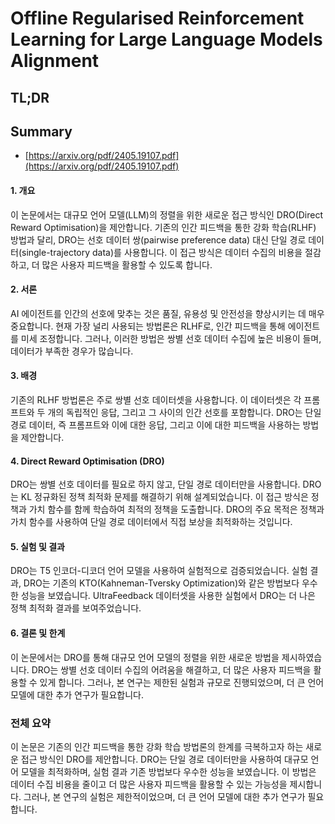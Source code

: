 # Offline Regularised Reinforcement Learning for Large Language Models Alignment
## TL;DR
## Summary
- [https://arxiv.org/pdf/2405.19107.pdf](https://arxiv.org/pdf/2405.19107.pdf)

#### 1. 개요
이 논문에서는 대규모 언어 모델(LLM)의 정렬을 위한 새로운 접근 방식인 DRO(Direct Reward Optimisation)을 제안합니다. 기존의 인간 피드백을 통한 강화 학습(RLHF) 방법과 달리, DRO는 선호 데이터 쌍(pairwise preference data) 대신 단일 경로 데이터(single-trajectory data)를 사용합니다. 이 접근 방식은 데이터 수집의 비용을 절감하고, 더 많은 사용자 피드백을 활용할 수 있도록 합니다.

#### 2. 서론
AI 에이전트를 인간의 선호에 맞추는 것은 품질, 유용성 및 안전성을 향상시키는 데 매우 중요합니다. 현재 가장 널리 사용되는 방법론은 RLHF로, 인간 피드백을 통해 에이전트를 미세 조정합니다. 그러나, 이러한 방법은 쌍별 선호 데이터 수집에 높은 비용이 들며, 데이터가 부족한 경우가 많습니다.

#### 3. 배경
기존의 RLHF 방법론은 주로 쌍별 선호 데이터셋을 사용합니다. 이 데이터셋은 각 프롬프트와 두 개의 독립적인 응답, 그리고 그 사이의 인간 선호를 포함합니다. DRO는 단일 경로 데이터, 즉 프롬프트와 이에 대한 응답, 그리고 이에 대한 피드백을 사용하는 방법을 제안합니다.

#### 4. Direct Reward Optimisation (DRO)
DRO는 쌍별 선호 데이터를 필요로 하지 않고, 단일 경로 데이터만을 사용합니다. DRO는 KL 정규화된 정책 최적화 문제를 해결하기 위해 설계되었습니다. 이 접근 방식은 정책과 가치 함수를 함께 학습하여 최적의 정책을 도출합니다. DRO의 주요 목적은 정책과 가치 함수를 사용하여 단일 경로 데이터에서 직접 보상을 최적화하는 것입니다.

#### 5. 실험 및 결과
DRO는 T5 인코더-디코더 언어 모델을 사용하여 실험적으로 검증되었습니다. 실험 결과, DRO는 기존의 KTO(Kahneman-Tversky Optimization)와 같은 방법보다 우수한 성능을 보였습니다. UltraFeedback 데이터셋을 사용한 실험에서 DRO는 더 나은 정책 최적화 결과를 보여주었습니다.

#### 6. 결론 및 한계
이 논문에서는 DRO를 통해 대규모 언어 모델의 정렬을 위한 새로운 방법을 제시하였습니다. DRO는 쌍별 선호 데이터 수집의 어려움을 해결하고, 더 많은 사용자 피드백을 활용할 수 있게 합니다. 그러나, 본 연구는 제한된 실험과 규모로 진행되었으며, 더 큰 언어 모델에 대한 추가 연구가 필요합니다.

### 전체 요약
이 논문은 기존의 인간 피드백을 통한 강화 학습 방법론의 한계를 극복하고자 하는 새로운 접근 방식인 DRO를 제안합니다. DRO는 단일 경로 데이터만을 사용하여 대규모 언어 모델을 최적화하며, 실험 결과 기존 방법보다 우수한 성능을 보였습니다. 이 방법은 데이터 수집 비용을 줄이고 더 많은 사용자 피드백을 활용할 수 있는 가능성을 제시합니다. 그러나, 본 연구의 실험은 제한적이었으며, 더 큰 언어 모델에 대한 추가 연구가 필요합니다.